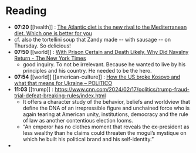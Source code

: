 # Reading
- **07:20** [[health]] : [The Atlantic diet is the new rival to the Mediterranean diet. Which one is better for you](https://www.aol.com/lifestyle/heart-healthy-style-eating-emphasizes-025239800.html)
- cf. also the tortellini soup that Zandy made -- with sausage -- on Thursday. So delicious!
- **07:50** [[world]] : [With Prison Certain and Death Likely, Why Did Navalny Return - The New York Times](https://www.nytimes.com/2024/02/17/world/europe/why-navalny-returned-to-russia.html?utm_source=newsshowcase&utm_medium=gnews&utm_campaign=CDAQsZutkdqz7bHBARjgv4Ht05nPuakBKg8IACoHCAowjuuKAzCWrzw&utm_content=rundown&gaa_at=g&gaa_n=AZsHK_lzPNWfxRrLL03_BIkyZU9bisZzM94D-DCU9vPMI0AHap2kpEBVsL56eYk9pq0O2QQrO3ge28OmBopuP4Z8eBe4&gaa_ts=65d0b12e&gaa_sig=UlJvON6TRN9dR_S19bT75_Pb2wQaGndpDfFp3LE8ZA0w5Gy2k9i_DxDW7QAlkMEIG4KXwSGhkzJdY9ysHkVjLA%3D%3D)
	- good inquiry. To not be irrelevant. Because he wanted to live by his principles and his country. He needed to be the hero.
- **07:54** [[world]] [[american-culture]] : [How the US broke Kosovo and what that means for Ukraine – POLITICO](https://www.politico.eu/article/how-the-us-broke-kosovo-and-what-that-means-for-ukraine/)
- **11:03** [[trump]] :  https://www.cnn.com/2024/02/17/politics/trump-fraud-trial-defeat-breaking-rules/index.html
	- It offers a character study of the behavior, beliefs and worldview that define the DNA of an irrepressible figure and unchained force who is again tearing at American unity, institutions, democracy and the rule of law as another contentious election looms.
	- “An emperor has no clothes moment that reveals the ex-president as less wealthy than he claims could threaten the mogul’s mystique on which he built his political brand and his self-identity.”
-